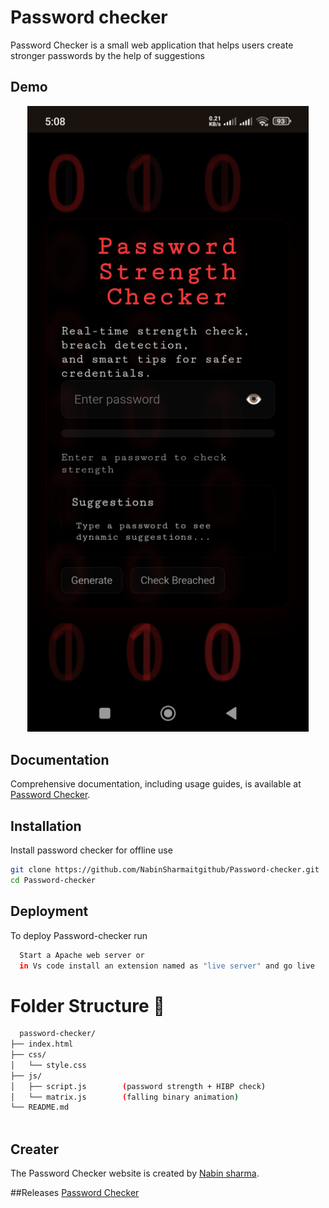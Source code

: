 
# Password checker 

Password Checker is a small web application that helps users create stronger passwords by the help of suggestions 

## Demo

<p align="center">
<img src="https://raw.githubusercontent.com/NabinSharmaitgithub/Password-checker/refs/heads/main/Screenshot_2025-09-14-05-08-01-485_com.android.chrome.jpg" alt="" width="450px"/>
</p>

## Documentation

Comprehensive documentation, including usage guides, is available at [Password Checker](https://raw.githubusercontent.com/NabinSharmaitgithub/Password-checker/refs/heads/main/README.md).


## Installation

Install password checker for offline use

```bash
git clone https://github.com/NabinSharmaitgithub/Password-checker.git
cd Password-checker
```
    
## Deployment

To deploy Password-checker run

```bash
  Start a Apache web server or
  in Vs code install an extension named as "live server" and go live 
```

# Folder Structure :open_file_folder:


```bash
  password-checker/
├── index.html
├── css/
│   └── style.css
├── js/
│   ├── script.js        (password strength + HIBP check)
│   └── matrix.js        (falling binary animation)
└── README.md
 
```


## Creater
The Password Checker website is created by [Nabin sharma](https://github.com/NabinSharmaitgithub/).

##Releases
[Password Checker](https://github.com/NabinSharmaitgithub/Password-checker/releases)
